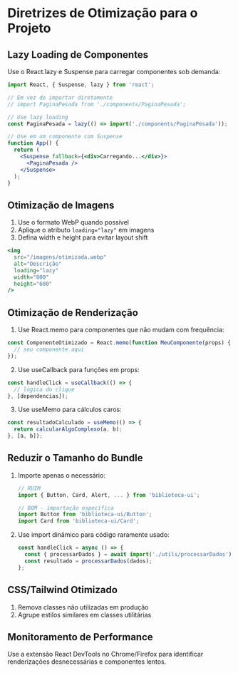 # Diretrizes de Otimização para o Projeto

## Lazy Loading de Componentes

Use o React.lazy e Suspense para carregar componentes sob demanda:

```jsx
import React, { Suspense, lazy } from 'react';

// Em vez de importar diretamente
// import PaginaPesada from './components/PaginaPesada';

// Use lazy loading
const PaginaPesada = lazy(() => import('./components/PaginaPesada'));

// Use em um componente com Suspense
function App() {
  return (
    <Suspense fallback={<div>Carregando...</div>}>
      <PaginaPesada />
    </Suspense>
  );
}
```

## Otimização de Imagens

1. Use o formato WebP quando possível
2. Aplique o atributo `loading="lazy"` em imagens
3. Defina width e height para evitar layout shift

```jsx
<img 
  src="/imagens/otimizada.webp" 
  alt="Descrição" 
  loading="lazy" 
  width="800" 
  height="600" 
/>
```

## Otimização de Renderização

1. Use React.memo para componentes que não mudam com frequência:

```jsx
const ComponenteOtimizado = React.memo(function MeuComponente(props) {
  // seu componente aqui
});
```

2. Use useCallback para funções em props:

```jsx
const handleClick = useCallback(() => {
  // lógica do clique
}, [dependencias]);
```

3. Use useMemo para cálculos caros:

```jsx
const resultadoCalculado = useMemo(() => {
  return calcularAlgoComplexo(a, b);
}, [a, b]);
```

## Reduzir o Tamanho do Bundle

1. Importe apenas o necessário:
   ```jsx
   // RUIM
   import { Button, Card, Alert, ... } from 'biblioteca-ui';
   
   // BOM - importação específica
   import Button from 'biblioteca-ui/Button';
   import Card from 'biblioteca-ui/Card';
   ```

2. Use import dinâmico para código raramente usado:
   ```jsx
   const handleClick = async () => {
     const { processarDados } = await import('./utils/processarDados');
     const resultado = processarDados(dados);
   };
   ```

## CSS/Tailwind Otimizado

1. Remova classes não utilizadas em produção
2. Agrupe estilos similares em classes utilitárias

## Monitoramento de Performance

Use a extensão React DevTools no Chrome/Firefox para identificar renderizações desnecessárias e componentes lentos. 